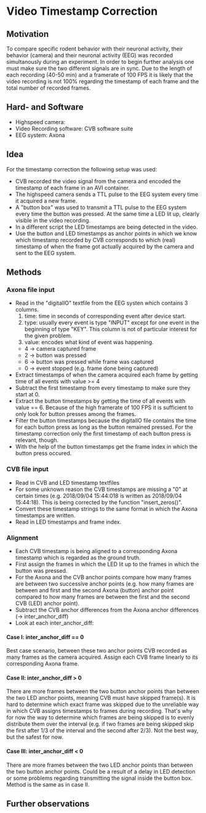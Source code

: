 # Video Timestamp Correction

## Motivation
To compare specific rodent behavior with their neuronal activity, their behavior (camera) and their neuronal activity (EEG) was recorded simultanously during an experiment. 
In order to begin further analysis one must make sure the two different signals are in sync. Due to the length of each recording (40-50 min) and a framerate of 100 FPS it is likely that the video recording is not 100% regarding the timestamp of each frame and the total number of recorded frames.

## Hard- and Software
- Highspeed camera: 
- Video Recording software: CVB software suite
- EEG system: Axona

## Idea 
For the timestamp correction the following setup was used:

- CVB recorded the video signal from the camera and encoded the timestamp of each frame in an AVI container. 
- The highspeed camera sends a TTL pulse to the EEG system every time it acquired a new frame.
- A "button box" was used to transmit a TTL pulse to the EEG system every time the button was pressed. At the same time a LED lit up, clearly visible in the video recording.
- In a different script the LED timestamps are being detected in the video.
- Use the button and LED timestamps as anchor points in which we know which timestamp recorded by CVB corresponds to which (real) timestamp of when the frame got actually acquired by the camera and sent to the EEG system.

## Methods

### Axona file input
- Read in the "digitalIO" textfile from the EEG systen which contains 3 columns.
  1. time: time in seconds of corresponding event after device start.
  2. type: usually every event is type "INPUT" except for one event in the beginning of type "KEY". This column is not of particular interest for the given problem.
  3. value: encodes what kind of event was happening.
    - 4 -> camera captured frame
    - 2 -> button was pressed
    - 6 -> button was pressed while frame was captured
    - 0 -> event stopped (e.g. frame done being captured)
- Extract timestamps of when the camera acquired each frame by getting time of all events with value >= 4
- Subtract the first timestamp from every timestamp to make sure they start at 0.
- Extract the button timestamps by getting the time of all events with value == 6. Because of the high framerate of 100 FPS it is sufficient to only look for button presses among the frames.
- Filter the button timestamps because the digitalIO file contains the time for each button press as long as the button remained pressed. For the timestamp correction only the first timestamp of each button press is relevant, though.
- With the help of the button timestamps get the frame index in which the button press occured.

### CVB file input
- Read in CVB and LED timestamp textfiles
- For some unknown reason the CVB timestamps are missing a "0" at certain times (e.g. 2018/09/04 15:44:018 is written as 2018/09/04 15:44:18). This is being corrected by the function "insert_zeros()".
- Convert these timestamp strings to the same format in which the Axona timestamps are written. 
- Read in LED timestamps and frame index.

### Alignment 
- Each CVB timestamp is being aligned to a corresponding Axona timestamp which is regarded as the ground truth. 
- First assign the frames in which the LED lit up to the frames in which the button was pressed. 
- For the Axona and the CVB anchor points compare how many frames are between two successive anchor points (e.g. how many frames are between and first and the second Axona (button) anchor point compared to how many frames are between the first and the second CVB (LED) anchor point).
- Subtract the CVB anchor differences from the Axona anchor differences (-> inter_anchor_diff)
- Look at each inter_anchor_diff:

#### Case I: inter_anchor_diff == 0
Best case scenario, between these two anchor points CVB recorded as many frames as the camera acquired. Assign each CVB frame linearly to its corresponding Axona frame.

#### Case II: inter_anchor_diff > 0
There are more frames between the two button anchor points than between the two LED anchor points, meaning CVB must have skipped frame(s). It is hard to determine which exact frame was skipped due to the unreliable way in which CVB assigns timestamps to frames during recording. That's why for now the way to determine which frames are being skipped is to evenly distribute them over the interval (e.g. if two frames are being skipped skip the first after 1/3 of the interval and the second after 2/3). Not the best way, but the safest for now.

#### Case III: inter_anchor_diff < 0
There are more frames between the two LED anchor points than between the two button anchor points. Could be a result of a delay in LED detection or some problems regarding transmitting the signal inside the button box. Method is the same as in case II.

## Further observations
